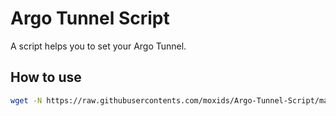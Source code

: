 # Argo Tunnel Script

A script helps you to set your Argo Tunnel.

## How to use

```bash
wget -N https://raw.githubusercontents.com/moxids/Argo-Tunnel-Script/main/main.sh && bash main.sh
```
